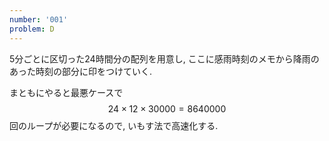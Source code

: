 ```yaml
---
number: '001'
problem: D
---
```

5分ごとに区切った24時間分の配列を用意し, ここに感雨時刻のメモから降雨のあった時刻の部分に印をつけていく.

まともにやると最悪ケースで $$ 24 \times 12 \times 30000 = 8640000 $$ 回のループが必要になるので, いもす法で高速化する.
